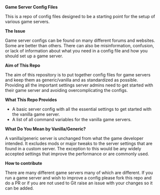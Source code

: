 **Game Server Config Files**

This is a repo of config files designed to be a starting point for the setup of various game servers.

**The Issue**

Game server configs can be found on many different forums and websites. Some are better than others. There can also be misinformation, confusion, or lack of information about what you need in a config file and how you should set up a game server.

**Aim of This Repo**

The aim of this repository is to put together config files for game servers and keep them as generic/vanilla and as standardized as possible. Providing all the important settings server admins need to get started with their game server and avoiding overcomplicating the configs.

**What This Repo Provides**

 - A basic server config with all the essential settings to get started with the vanilla game server.
 - A list of all command variables for the vanilla game servers.

**What Do You Mean by Vanilla/Generic?**

A vanilla/generic server is unchanged from what the game developer intended. It excludes mods or major tweaks to the server settings that are found in a custom server. The exception to this would be any widely accepted settings that improve the performance or are commonly used.

**How to contribute**

There are many different game servers many of which are different. If you run a game server and wish to improve a config please fork this repo and do a PR or if you are not used to Git raise an issue with your changes so it can be added.
